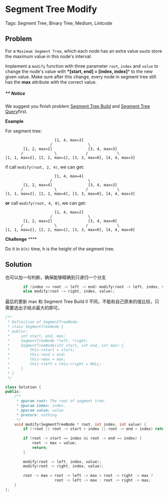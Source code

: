 # Segment Tree Modify

Tags: Segment Tree, Binary Tree, Medium, Lintcode

## Problem

For a `Maximum Segment Tree`, which each node has an extra value `max`to store the maximum value in this node's interval.

Implement a `modify` function with three parameter `root`, `index` and `value` to change the node's value with **\*[start, end] = [index, index]*** to the new given value. Make sure after this change, every node in segment tree still has the **max** attribute with the correct value.

##### ** Notice

We suggest you finish problem [Segment Tree Build](http://www.lintcode.com/problem/segment-tree-build/) and [Segment Tree Query](http://www.lintcode.com/problem/segment-tree-query/)first.

**Example**

For segment tree:

```
                      [1, 4, max=3]
                    /                \
        [1, 2, max=2]                [3, 4, max=3]
       /              \             /             \
[1, 1, max=2], [2, 2, max=1], [3, 3, max=0], [4, 4, max=3]

```

if call `modify(root, 2, 4)`, we can get:

```
                      [1, 4, max=4]
                    /                \
        [1, 2, max=4]                [3, 4, max=3]
       /              \             /             \
[1, 1, max=2], [2, 2, max=4], [3, 3, max=0], [4, 4, max=3]

```

**or** call `modify(root, 4, 0)`, we can get:

```
                      [1, 4, max=2]
                    /                \
        [1, 2, max=2]                [3, 4, max=0]
       /              \             /             \
[1, 1, max=2], [2, 2, max=1], [3, 3, max=0], [4, 4, max=0]

```

**Challenge** ****

Do it in `O(h)` time, h is the height of the segment tree.

## Solution

也可以加一句判断，确保能够精确到只递归一个分支

```cpp
        if (index <= root -> left -> end) modify(root -> left, index, value);
        else modify(root -> right, index, value);
```

最后的更新 max 和 Segment Tree Build II 不同，不能和自己原来的值比较，只需要选出子结点最大的即可。

```cpp
/**
 * Definition of SegmentTreeNode:
 * class SegmentTreeNode {
 * public:
 *     int start, end, max;
 *     SegmentTreeNode *left, *right;
 *     SegmentTreeNode(int start, int end, int max) {
 *         this->start = start;
 *         this->end = end;
 *         this->max = max;
 *         this->left = this->right = NULL;
 *     }
 * }
 */

class Solution {
public:
    /**
     * @param root: The root of segment tree.
     * @param index: index.
     * @param value: value
     * @return: nothing
     */
    void modify(SegmentTreeNode * root, int index, int value) {
        if (!root || root -> start > index || root -> end < index) return;
        
        if (root -> start == index && root -> end == index) {
            root -> max = value;
            return;
        }
        
        modify(root -> left, index, value);
        modify(root -> right, index, value);
        
        root -> max = root -> left -> max > root -> right -> max ? 
                      root -> left -> max : root -> right -> max;
    }
};
```

